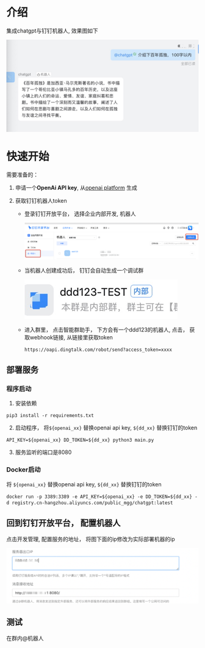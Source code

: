 # 介绍

集成chatgpt与钉钉机器人,  效果图如下

![image-20230209094645629](./docs/images/image-20230209094645629.png)



# 快速开始

需要准备的：

1. 申请一个**OpenAi  API key**,  从[openai platform](https://platform.openai.com/account/api-keys) 生成

2. 获取钉钉机器人token 

   - 登录钉钉开放平台， 选择企业内部开发, 机器人

     ![xx](./docs/images/step1.png)

   - 当机器人创建成功后， 钉钉会自动生成一个调试群

      ![image-20230209101837743](./docs/images/step2.png)

   - 进入群里， 点击智能群助手， 下方会有一个ddd123的机器人,  点击， 获取webhook链接, 从链接里获取token

     ```
     https://oapi.dingtalk.com/robot/send?access_token=xxxx
     ```

     

## 部署服务

### 程序启动

1. 安装依赖

```shell
pip3 install -r requirements.txt
```

2. 启动程序， 将``${openai_xx}`` 替换openai api key,  ``${dd_xx}`` 替换钉钉的token

```shell
API_KEY=${openai_xx} DD_TOKEN=${dd_xx} python3 main.py
```

3. 服务监听的端口是8080



### Docker启动

将 ``${openai_xx}`` 替换openai api key, ``${dd_xx}`` 替换钉钉的token

```shell
docker run -p 3389:3389 -e API_KEY=${openai_xx} -e DD_TOKEN=${dd_xx} -d registry.cn-hangzhou.aliyuncs.com/public_mgg/chatgpt:latest
```



## 回到钉钉开放平台， 配置机器人

点击开发管理, 配置服务的地址， 将图下面的ip修改为实际部署机器的ip

![step4](./docs/images/step4.png)



## 测试

在群内@机器人
